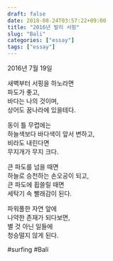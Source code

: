 ```yaml
---
draft: false
date: 2018-08-24T03:57:22+09:00
title: "2016년 발리 서핑"
slug: "Bali"
categories: ["essay"]
tags: ["essay"]
---
```

2016년 7월 19일  
  
새벽부터 서핑을 하노라면  
파도가 좋고,  
바다는 나의 것이며,  
상어도 꿈나라에 있을테다.  
  
동이 틀 무렵에는  
하늘색보다 바다색이 앞서 변하고,  
비라도 내린다면  
무지개가 무지 크다.  
  
큰 파도를 넘을 때면  
하늘로 승천하는 손오공이 되고,  
큰 파도에 휩쓸릴 때면  
세탁기 속 빨래감이 된다.  

파워풀한 자연 앞에  
나약한 존재가 되다보면,  
별 것 아닌 일들에  
청승떨지 않게 된다.  
  
\#surfing \#Bali
